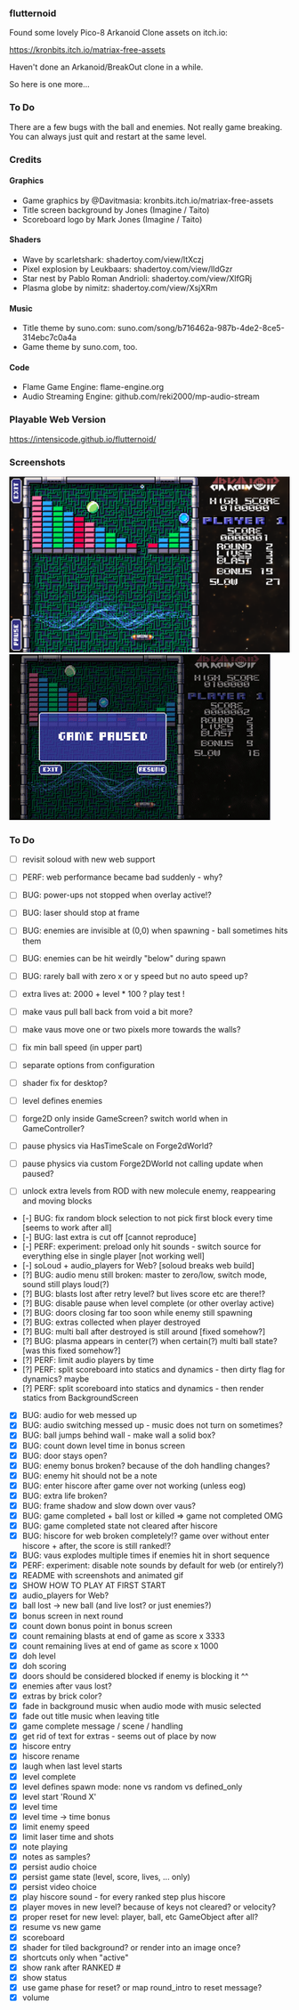 ### flutternoid

Found some lovely Pico-8 Arkanoid Clone assets on itch.io:

https://kronbits.itch.io/matriax-free-assets

Haven't done an Arkanoid/BreakOut clone in a while.

So here is one more...

### To Do

There are a few bugs with the ball and enemies. Not really game breaking. You can always just quit and restart at the
same level.

### Credits

#### Graphics

* Game graphics by @Davitmasia: kronbits.itch.io/matriax-free-assets
* Title screen background by Jones (Imagine / Taito)
* Scoreboard logo by Mark Jones (Imagine / Taito)

#### Shaders

* Wave by scarletshark: shadertoy.com/view/ltXczj
* Pixel explosion by Leukbaars: shadertoy.com/view/lldGzr
* Star nest by Pablo Roman Andrioli: shadertoy.com/view/XlfGRj
* Plasma globe by nimitz: shadertoy.com/view/XsjXRm

#### Music

* Title theme by suno.com: suno.com/song/b716462a-987b-4de2-8ce5-314ebc7c0a4a
* Game theme by suno.com, too.

#### Code

* Flame Game Engine: flame-engine.org
* Audio Streaming Engine: github.com/reki2000/mp-audio-stream

### Playable Web Version

https://intensicode.github.io/flutternoid/

### Screenshots

![Level 2](doc/level2.png)
![Level 2](doc/plasma.gif)

### To Do

- [ ] revisit soloud with new web support
- [ ] PERF: web performance became bad suddenly - why?

- [ ] BUG: power-ups not stopped when overlay active!?
- [ ] BUG: laser should stop at frame
- [ ] BUG: enemies are invisible at (0,0) when spawning - ball sometimes hits them
- [ ] BUG: enemies can be hit weirdly "below" during spawn
- [ ] BUG: rarely ball with zero x or y speed but no auto speed up?

- [ ] extra lives at: 2000 + level * 100 ? play test !
- [ ] make vaus pull ball back from void a bit more?
- [ ] make vaus move one or two pixels more towards the walls?
- [ ] fix min ball speed (in upper part)
- [ ] separate options from configuration
- [ ] shader fix for desktop?
- [ ] level defines enemies
- [ ] forge2D only inside GameScreen? switch world when in GameController?
- [ ] pause physics via HasTimeScale on Forge2dWorld?
- [ ] pause physics via custom Forge2DWorld not calling update when paused?
- [ ] unlock extra levels from ROD with new molecule enemy, reappearing and moving blocks

- [-] BUG: fix random block selection to not pick first block every time [seems to work after all]
- [-] BUG: last extra is cut off [cannot reproduce]
- [-] PERF: experiment: preload only hit sounds - switch source for everything else in single player [not working well]
- [-] soLoud + audio_players for Web? [soloud breaks web build]
- [?] BUG: audio menu still broken: master to zero/low, switch mode, sound still plays loud(?)
- [?] BUG: blasts lost after retry level? but lives score etc are there!?
- [?] BUG: disable pause when level complete (or other overlay active)
- [?] BUG: doors closing far too soon while enemy still spawning
- [?] BUG: extras collected when player destroyed
- [?] BUG: multi ball after destroyed is still around [fixed somehow?]
- [?] BUG: plasma appears in center(?) when certain(?) multi ball state? [was this fixed somehow?]
- [?] PERF: limit audio players by time
- [?] PERF: split scoreboard into statics and dynamics - then dirty flag for dynamics? maybe
- [?] PERF: split scoreboard into statics and dynamics - then render statics from BackgroundScreen
- [X] BUG: audio for web messed up
- [X] BUG: audio switching messed up - music does not turn on sometimes?
- [X] BUG: ball jumps behind wall - make wall a solid box?
- [X] BUG: count down level time in bonus screen
- [X] BUG: door stays open?
- [X] BUG: enemy bonus broken? because of the doh handling changes?
- [X] BUG: enemy hit should not be a note
- [X] BUG: enter hiscore after game over not working (unless eog)
- [X] BUG: extra life broken?
- [X] BUG: frame shadow and slow down over vaus?
- [X] BUG: game completed + ball lost or killed => game not completed OMG
- [X] BUG: game completed state not cleared after hiscore
- [X] BUG: hiscore for web broken completely!? game over without enter hiscore + after, the score is still ranked!?
- [X] BUG: vaus explodes multiple times if enemies hit in short sequence
- [X] PERF: experiment: disable note sounds by default for web (or entirely?)
- [X] README with screenshots and animated gif
- [X] SHOW HOW TO PLAY AT FIRST START
- [X] audio_players for Web?
- [X] ball lost -> new ball (and live lost? or just enemies?)
- [X] bonus screen in next round
- [X] count down bonus point in bonus screen
- [X] count remaining blasts at end of game as score x 3333
- [X] count remaining lives at end of game as score x 1000
- [X] doh level
- [X] doh scoring
- [X] doors should be considered blocked if enemy is blocking it ^^
- [X] enemies after vaus lost?
- [X] extras by brick color?
- [X] fade in background music when audio mode with music selected
- [X] fade out title music when leaving title
- [X] game complete message / scene / handling
- [X] get rid of text for extras - seems out of place by now
- [X] hiscore entry
- [X] hiscore rename
- [X] laugh when last level starts
- [X] level complete
- [X] level defines spawn mode: none vs random vs defined_only
- [X] level start 'Round X'
- [X] level time
- [X] level time -> time bonus
- [X] limit enemy speed
- [X] limit laser time and shots
- [X] note playing
- [X] notes as samples?
- [X] persist audio choice
- [X] persist game state (level, score, lives, ... only)
- [X] persist video choice
- [X] play hiscore sound - for every ranked step plus hiscore
- [X] player moves in new level? because of keys not cleared? or velocity?
- [X] proper reset for new level: player, ball, etc GameObject after all?
- [X] resume vs new game
- [X] scoreboard
- [X] shader for tiled background? or render into an image once?
- [X] shortcuts only when "active"
- [X] show rank after RANKED #<x>
- [X] show status
- [X] use game phase for reset? or map round_intro to reset message?
- [X] volume
